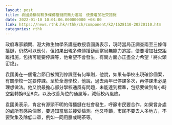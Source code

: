 ```yaml
---
layout: post
title: 袁國勇稱倘有多條傳播鏈而無力追蹤　便要增加社交措施
date: 2022-01-10 10:01:06.000000000 +08:00
link: https://news.rthk.hk/rthk/ch/component/k2/1628110-20220110.htm
categories: rthk
---
```


政府專家顧問、港大微生物學系講座教授袁國勇表示，現時當局正調查兩至三條傳播鏈，仍然可以應付，但如果出現多條傳播鏈而當局無能力追蹤，便要增加社交距離措施，包括可能要停課等，他希望不會發生，有關方面亦正盡全力希望「將火頭冚熄」。

袁國勇在一個電台節目被問到停課應有何準則，他說，如果有學校出現確診個案，有關學校一定要停課。至於全港學校，他說，過去兩年已停課多次，再停課未必是理想做法。他又說最擔心部分學校通風有問題，未能達到標準，包括要做到每小時空氣轉換6至8次，以及改善角位的通風等，減低校內風險。

袁國勇表示，肯定有源頭不明的傳播鏈在社會發生，呼籲市民要合作，如果曾身處的處所有感染個案，要通知當局並接受檢測。他又呼籲，市民不要去人多地方，不要聚集及除低口罩，例如一同用膳或喝茶等。
